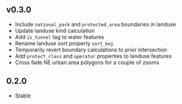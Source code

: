 v0.3.0
------
* Include `national_park` and `protected_area` boundaries in landuse
* Update landuse kind calculation
* Add `is_tunnel` tag to water features
* Rename landuse sort property `sort_key`
* Temporarily revert boundary calculations to prior intersection
* Add `protect_class` and `operator` properties to landuse features
* Cross fade NE urban area polygons for a couple of zooms

0.2.0
-----
* Stable
